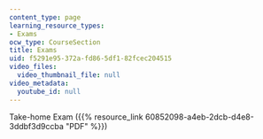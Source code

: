 ```yaml
---
content_type: page
learning_resource_types:
- Exams
ocw_type: CourseSection
title: Exams
uid: f5291e95-372a-fd86-5df1-82fcec204515
video_files:
  video_thumbnail_file: null
video_metadata:
  youtube_id: null
---
```


Take-home Exam ({{% resource_link 60852098-a4eb-2dcb-d4e8-3ddbf3d9ccba "PDF" %}})